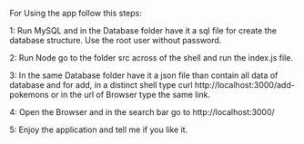 For Using the app follow this steps:

1: Run MySQL and in the Database folder have it a sql file for create the database structure. Use the root user without password.

2: Run Node go to the folder src across of the shell and run the index.js file.

3: In the same Database folder have it a json file than contain all data of database and for add, in a distinct shell type curl http://localhost:3000/add-pokemons or in the url of Browser type the same link.

4: Open the Browser and in the search bar go to http://localhost:3000/

5: Enjoy the application and tell me if you like it.